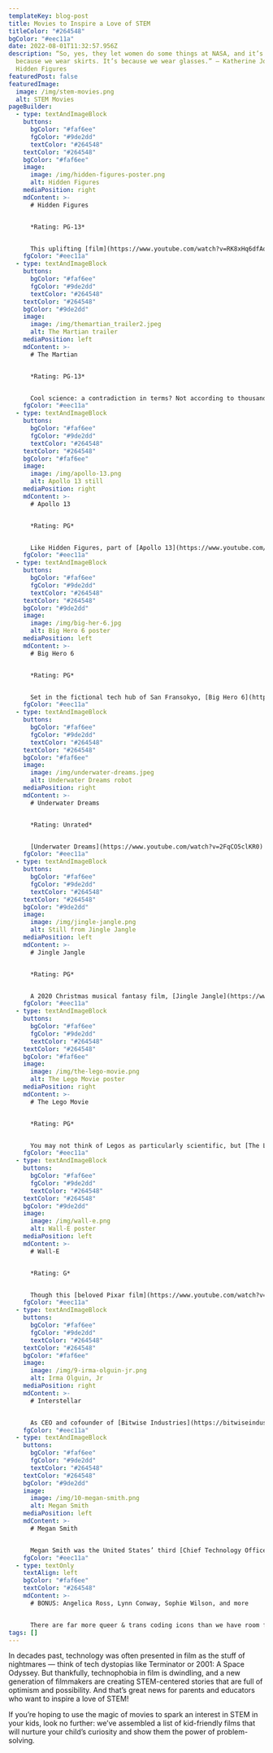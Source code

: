```yaml
---
templateKey: blog-post
title: Movies to Inspire a Love of STEM
titleColor: "#264548"
bgColor: "#eec11a"
date: 2022-08-01T11:32:57.956Z
description: “So, yes, they let women do some things at NASA, and it’s not
  because we wear skirts. It’s because we wear glasses.” – Katherine Johnson,
  Hidden Figures
featuredPost: false
featuredImage:
  image: /img/stem-movies.png
  alt: STEM Movies
pageBuilder:
  - type: textAndImageBlock
    buttons:
      bgColor: "#faf6ee"
      fgColor: "#9de2dd"
      textColor: "#264548"
    textColor: "#264548"
    bgColor: "#faf6ee"
    image:
      image: /img/hidden-figures-poster.png
      alt: Hidden Figures
    mediaPosition: right
    mdContent: >-
      # Hidden Figures


      *Rating: PG-13*


      This uplifting [film](https://www.youtube.com/watch?v=RK8xHq6dfAo) tells the untold story of three [African-American women at NASA](https://www.nasa.gov/content/katherine-johnson-biography) who were instrumental in America's space missions in the 50s and 60s. Not only does this film present a number of scientific principles in an approachable way, it’s also bound to be especially inspiring for girls and children of color. This movie’s three Black protagonists — played by Taraji P. Henderson, Octavia Butler, and Janelle Monae — model academic excellence, confidence, and a passion for STEM, and they show how unity of vision and a commitment to scientific problem-solving can help to overcome all kinds of systemic challenges.
    fgColor: "#eec11a"
  - type: textAndImageBlock
    buttons:
      bgColor: "#faf6ee"
      fgColor: "#9de2dd"
      textColor: "#264548"
    textColor: "#264548"
    bgColor: "#9de2dd"
    image:
      image: /img/themartian_trailer2.jpeg
      alt: The Martian trailer
    mediaPosition: left
    mdContent: >-
      # The Martian


      *Rating: PG-13*


      Cool science: a contradiction in terms? Not according to thousands of moviegoers who have been mesmerized by [The Martian](https://www.youtube.com/watch?v=ej3ioOneTy8), in which an astronaut (played by Matt Damon) uses his science and math skills to survive being marooned on Mars. To generate water for growing crops, he burns hydrogen in the presence of oxygen. To power up the vehicle he needs to drive to the rescue site, he attaches leftover solar panels and battery packs to his rover. Math helps him determine the battery life he’ll need to reach the rescue site, and computer skills enable him to retool an old Mars lander to communicate with Earth. Your kids will love this space thriller, in which real STEM principles and science fiction collide.
    fgColor: "#eec11a"
  - type: textAndImageBlock
    buttons:
      bgColor: "#faf6ee"
      fgColor: "#9de2dd"
      textColor: "#264548"
    textColor: "#264548"
    bgColor: "#faf6ee"
    image:
      image: /img/apollo-13.png
      alt: Apollo 13 still
    mediaPosition: right
    mdContent: >-
      # Apollo 13


      *Rating: PG*


      Like Hidden Figures, part of [Apollo 13](https://www.youtube.com/watch?v=KtEIMC58sZo)’s power to inspire lies in its [basis in real events](https://en.wikipedia.org/wiki/Apollo_13). Apollo 13, starring Tom Hanks, is a family movie focusing on the lives of the astronauts on board the landmark American expedition to the moon. When numerous technical problems threaten the astronauts’ survival and the success of the mission, the brave protagonists must devise ingenious DIY solutions to land safely back on Earth. This film emphasizes the role of visionary leadership, clear communication, superior teamwork, and unrelenting courage in STEM.
    fgColor: "#eec11a"
  - type: textAndImageBlock
    buttons:
      bgColor: "#faf6ee"
      fgColor: "#9de2dd"
      textColor: "#264548"
    textColor: "#264548"
    bgColor: "#9de2dd"
    image:
      image: /img/big-her-6.jpg
      alt: Big Hero 6 poster
    mediaPosition: left
    mdContent: >-
      # Big Hero 6


      *Rating: PG*


      Set in the fictional tech hub of San Fransokyo, [Big Hero 6](https://www.youtube.com/watch?v=z3biFxZIJOQ) follows the lives of brainy teens who use their ingenious inventions to become self-made superheroes. The 14 year old protagonist Hiro is a tech geek who participates in robotics projects at school and puts his brain to work in positive, practical ways. And though Big Hero 6 focuses on a group of science geeks using chemistry and engineering to battle the forces of evil, it’s also about family, loss, and the power of kindness.
    fgColor: "#eec11a"
  - type: textAndImageBlock
    buttons:
      bgColor: "#faf6ee"
      fgColor: "#9de2dd"
      textColor: "#264548"
    textColor: "#264548"
    bgColor: "#faf6ee"
    image:
      image: /img/underwater-dreams.jpeg
      alt: Underwater Dreams robot
    mediaPosition: right
    mdContent: >-
      # Underwater Dreams


      *Rating: Unrated*


      [Underwater Dreams](https://www.youtube.com/watch?v=2FqCO5clKR0) is a heartwarming documentary taking American classrooms by storm. It follows the sons of undocumented Mexican immigrants as they learn to build an underwater robot using parts from Home Depot — and take on engineering powerhouse MIT in a national competition. It’s an underdog story, a rousing high school competition film, and an insightful human interest story that shines a light on the underground Americans who deserve recognition.
    fgColor: "#eec11a"
  - type: textAndImageBlock
    buttons:
      bgColor: "#faf6ee"
      fgColor: "#9de2dd"
      textColor: "#264548"
    textColor: "#264548"
    bgColor: "#9de2dd"
    image:
      image: /img/jingle-jangle.png
      alt: Still from Jingle Jangle
    mediaPosition: left
    mdContent: >-
      # Jingle Jangle


      *Rating: PG*


      A 2020 Christmas musical fantasy film, [Jingle Jangle](https://www.youtube.com/watch?v=aYPUYVgwLWY), which stars acting and comedy powerhouses like Forest Whitaker, Keegan Michael Key, and Phylicia Rashad, focuses on genius inventor Jeronicus Jangle and his passionate, whip-smart granddaughter Journey, who is also a budding inventor. This film brings STEM to the forefront through imaginative mathematical dream sequences, richly composed numbers about the self-affirming power of invention, and an adorable robot called the Buddy 3000.
    fgColor: "#eec11a"
  - type: textAndImageBlock
    buttons:
      bgColor: "#faf6ee"
      fgColor: "#9de2dd"
      textColor: "#264548"
    textColor: "#264548"
    bgColor: "#faf6ee"
    image:
      image: /img/the-lego-movie.png
      alt: The Lego Movie poster
    mediaPosition: right
    mdContent: >-
      # The Lego Movie


      *Rating: PG*


      You may not think of Legos as particularly scientific, but [The Lego Movie](https://www.youtube.com/watch?v=fZ_JOBCLF-I) speaks directly to the builder in every one of us. It’s an action-comedy featuring the voices of celebrated actors like Chris Pratt, Elizabeth Banks, and Will Farrell that showcases how creative engineering solutions and teamwork can solve even the most hilariously complex problems.
    fgColor: "#eec11a"
  - type: textAndImageBlock
    buttons:
      bgColor: "#faf6ee"
      fgColor: "#9de2dd"
      textColor: "#264548"
    textColor: "#264548"
    bgColor: "#9de2dd"
    image:
      image: /img/wall-e.png
      alt: Wall-E poster
    mediaPosition: left
    mdContent: >-
      # Wall-E


      *Rating: G*


      Though this [beloved Pixar film](https://www.youtube.com/watch?v=CZ1CATNbXg0) makes a point of spotlighting the dangerous effects of industrialization at all costs, it also shows the positive power of technology through its protagonist, a big-hearted and curious robot named Wall-E. As Wall-E dutifully organizes trash, cares for his pet cockroach, re-watches old musicals, falls in love with a combat robot, and travels across the galaxy, kids will learn that they can use tech to nurture the planet and care for each other.
    fgColor: "#eec11a"
  - type: textAndImageBlock
    buttons:
      bgColor: "#faf6ee"
      fgColor: "#9de2dd"
      textColor: "#264548"
    textColor: "#264548"
    bgColor: "#faf6ee"
    image:
      image: /img/9-irma-olguin-jr.png
      alt: Irma Olguin, Jr
    mediaPosition: right
    mdContent: >-
      # Interstellar


      As CEO and cofounder of [Bitwise Industries](https://bitwiseindustries.com/), Irma L. Olguin Jr. aims to activate human potential in "underdog" cities across the United States. In 2010, Olguin created [59DaysOfCode](https://59daysofcode.org/), a software development competition to cultivate the Central Valley’s tech industry. She also co-founded Hashtag, an open workspace for designers, developers, and entrepreneurs to collaborate. Then in 2012, Bitwise Industries was founded to strengthen the tech industry in Fresno. In 2021, Olguin was included in the [Fast Company Queer 50](https://www.fastcompany.com/queer-50/2021), a ranking of the most influential and innovative queer women and nonbinary people transforming the world of business, tech, and beyond.
    fgColor: "#eec11a"
  - type: textAndImageBlock
    buttons:
      bgColor: "#faf6ee"
      fgColor: "#9de2dd"
      textColor: "#264548"
    textColor: "#264548"
    bgColor: "#9de2dd"
    image:
      image: /img/10-megan-smith.png
      alt: Megan Smith
    mediaPosition: left
    mdContent: >-
      # Megan Smith


      Megan Smith was the United States’ third [Chief Technology Officer](https://obamawhitehouse.archives.gov/administration/eop/ostp/about/leadershipstaff/smith) during the Obama administration, helping the President and his teams harness the power of data and technology on behalf of the nation. After graduating from MIT, Smith served as CEO of [PlanetOut](https://en.wikipedia.org/wiki/PlanetOut_Inc.), a leading LGBT online community in the early days of the web. She then served as a Vice President at Google, first leading New Business Development and later serving as a VP in the leadership team at Google\[x] -— where she co-created the company’s “SolveForX” innovation community project as well as its “WomenTechmakers” tech-diversity initiative. During her tenure she led the company’s acquisitions of major platforms such as Google Earth, Google Maps, and Picasa.Currently, Smith is the CEO for [shift7](https://www.shift7digital.com/), a company striving to innovate tech-based solutions for systemic economic, social, and environmental problems.
    fgColor: "#eec11a"
  - type: textOnly
    textAlign: left
    bgColor: "#faf6ee"
    textColor: "#264548"
    mdContent: >-
      # BONUS: Angelica Ross, Lynn Conway, Sophie Wilson, and more


      There are far more queer & trans coding icons than we have room for in this single blog post; if you’re eager to learn more, check out our [Trans Day of Visibility blog](https://www.thecodingspace.com/blog/2022-03-01-six-trans-programmers-who-shattered-the-lavender-ceiling/), in which we talk about game-changing trans computer programmers like Angelica Ross, Lynn Conway, Sophie Wilson, and more.
tags: []
---
```

In decades past, technology was often presented in film as the stuff of nightmares — think of tech dystopias like Terminator or 2001: A Space Odyssey. But thankfully, technophobia in film is dwindling, and a new generation of filmmakers are creating STEM-centered stories that are full of optimism and possibility. And that’s great news for parents and educators who want to inspire a love of STEM!

If you’re hoping to use the magic of movies to spark an interest in STEM in your kids, look no further: we’ve assembled a list of kid-friendly films that will nurture your child’s curiosity and show them the power of problem-solving.